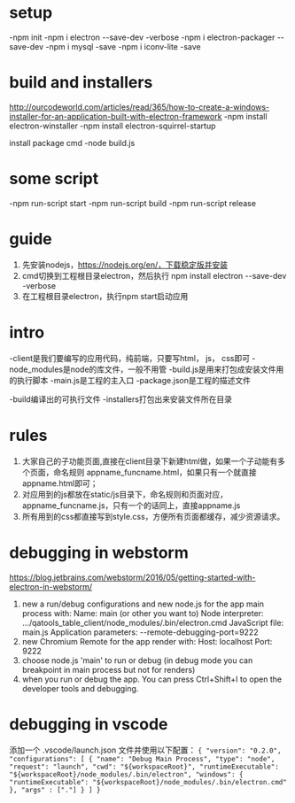 # setup
-npm init
-npm i electron --save-dev -verbose
-npm i electron-packager --save-dev
-npm i mysql -save
-npm i iconv-lite -save

# build and installers
http://ourcodeworld.com/articles/read/365/how-to-create-a-windows-installer-for-an-application-built-with-electron-framework
-npm install electron-winstaller
-npm install electron-squirrel-startup

install package cmd
-node build.js


# some script
-npm run-script start
-npm run-script build
-npm run-script release



# guide
1. 先安装nodejs，https://nodejs.org/en/，下载稳定版并安装
2. cmd切换到工程根目录electron，然后执行 npm install electron --save-dev -verbose
3. 在工程根目录electron，执行npm start启动应用


# intro
-client是我们要编写的应用代码，纯前端，只要写html， js， css即可
-node_modules是node的库文件，一般不用管
-build.js是用来打包成安装文件用的执行脚本
-main.js是工程的主入口
-package.json是工程的描述文件

-build编译出的可执行文件
-installers打包出来安装文件所在目录




# rules
1. 大家自己的子功能页面,直接在client目录下新建html做，如果一个子动能有多个页面，命名规则 appname_funcname.html，如果只有一个就直接appname.html即可；
2. 对应用到的js都放在static/js目录下，命名规则和页面对应，appname_funcname.js，只有一个的话同上，直接appname.js
3. 所有用到的css都直接写到style.css，方便所有页面都缓存，减少资源请求。



# debugging in webstorm
https://blog.jetbrains.com/webstorm/2016/05/getting-started-with-electron-in-webstorm/
1. new a run/debug configurations and new node.js for the app main process with:
    Name: main (or other you want to)
    Node interpreter: .../qatools_table_client/node_modules/.bin/electron.cmd
    JavaScript file: main.js
    Application parameters: --remote-debugging-port=9222
2. new Chromium Remote for the app render with:
    Host: localhost
    Port: 9222
3. choose node.js 'main' to run or debug
(in debug mode you can breakpoint in main process but not for renders)
4. when you run or debug the app. You can press Ctrl+Shift+I to open the developer tools and debugging.


# debugging in vscode
添加一个 .vscode/launch.json 文件并使用以下配置：
`{
    "version": "0.2.0",
    "configurations": [
      {
        "name": "Debug Main Process",
        "type": "node",
        "request": "launch",
        "cwd": "${workspaceRoot}",
        "runtimeExecutable": "${workspaceRoot}/node_modules/.bin/electron",
        "windows": {
          "runtimeExecutable": "${workspaceRoot}/node_modules/.bin/electron.cmd"
        },
        "args" : ["."]
      }
    ]
  }`